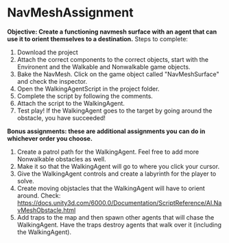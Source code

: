 # NavMeshAssignment

**Objective: Create a functioning navmesh surface with an agent that can use it to orient themselves to a destination.**
Steps to complete:
1. Download the project
2. Attach the correct components to the correct objects, start with the Environent and the Walkable and Nonwalkable game objects.
3. Bake the NavMesh. Click on the game object called "NavMeshSurface" and check the inspector.
4. Open the WalkingAgentScript in the project folder.
5. Complete the script by following the comments.
6. Attach the script to the WalkingAgent.
7. Test play! If the WalkingAgent goes to the target by going around the obstacle, you have succeeded!

**Bonus assignments: these are additional assignments you can do in whichever order you choose.**
1. Create a patrol path for the WalkingAgent. Feel free to add more Nonwalkable obstacles as well.
2. Make it so that the WalkingAgent will go to where you click your cursor.
3. Give the WalkingAgent controls and create a labyrinth for the player to solve.
4. Create moving objstacles that the WalkingAgent will have to orient around. Check: https://docs.unity3d.com/6000.0/Documentation/ScriptReference/AI.NavMeshObstacle.html
5. Add traps to the map and then spawn other agents that will chase the WalkingAgent. Have the traps destroy agents that walk over it (including the WalkingAgent).
